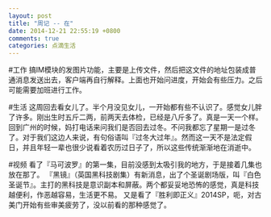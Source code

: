 ```yaml
---
layout: post
title: "周记 -- 在"
date: 2014-12-21 22:55:19 +0800
comments: true
categories: 点滴生活
---
```

#工作
搞IM模块的发图片功能，主要是上传文件，然后把这文件的地址包装成普通消息发送出去，客户端再自行解释。上面也开始问进度，开始会有些压力。之后可能需要加班进行工作。

#生活
这周回去看女儿了。半个月没见女儿，一开始都有些不认识了。感觉女儿胖了许多。刚出生时五斤二两，前两天去体检，已经是八斤多了。真是一天一个样。
回到广州的时候，妈打电话来问我们是否回去过冬。不问我都忘了星期一是过冬了。对于我们这边人来说，有句俗语叫『过冬大过年』。然而这一天不是法定假日，并且年轻一辈也很少说看着农历过日子了，所以这些传统渐渐地在消逝中。

#视频
看了『马可波罗』的第一集，目前没感到太吸引我的地方，于是接着几集也放在那了。
『黑镜』（英国黑科技剧集）有新消息，出了个圣诞剧场版，叫『白色圣诞节』。主打的黑科技是意识副本和屏蔽。两个都妥妥地恐怖的感觉，真是科技越便利，作恶越容易，生活更不易。
又是看了『胜利即正义』2014SP，呃，对古美门开始有些审美疲劳了，没以前看的那种感觉了。


